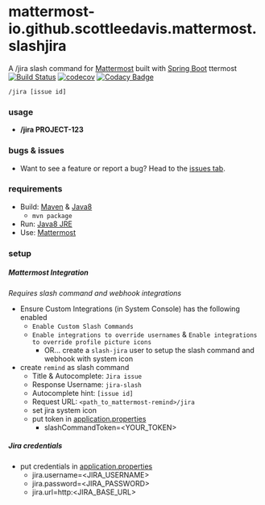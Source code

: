 # mattermost-io.github.scottleedavis.mattermost.slashjira
A /jira slash command for [Mattermost](https://mattermost.com/) built with [Spring Boot](https://spring.io/projects/spring-boot)
ttermost [![Build Status](https://travis-ci.org/scottleedavis/mattermost-slashjira.svg?branch=master)](https://travis-ci.org/scottleedavis/mattermost-slashjira) [![codecov](https://codecov.io/gh/scottleedavis/mattermost-slashjira/branch/master/graph/badge.svg)](https://codecov.io/gh/scottleedavis/mattermost-slashjira)
 [![Codacy Badge](https://api.codacy.com/project/badge/Grade/ddb524b9874144a6ae0029b3ec56bdf4)](https://www.codacy.com/app/scottleedavis/mattermost-slashjira?utm_source=github.com&amp;utm_medium=referral&amp;utm_content=scottleedavis/mattermost-slashjira&amp;utm_campaign=Badge_Grade)

`/jira [issue id]`

### usage

* **/jira PROJECT-123**

### bugs & issues

* Want to see a feature or report a bug?  Head to the [issues tab](https://github.com/scottleedavis/mattermost-io.github.scottleedavis.mattermost.slashjira/issues).

### requirements
* Build: [Maven](https://maven.apache.org/download.cgi) & [Java8](http://openjdk.java.net/install/)
    * `mvn package`
* Run: [Java8 JRE](http://openjdk.java.net/install/)
* Use: [Mattermost](https://mattermost.com/) 

### setup
##### Mattermost Integration
_Requires slash command and webhook integrations_
* Ensure Custom Integrations (in System Console) has the following enabled
  * `Enable Custom Slash Commands`
  * `Enable integrations to override usernames` & `Enable integrations to override profile picture icons`
    * OR... create a `slash-jira` user to setup the slash command and webhook with system icon
* create `remind` as slash command
  * Title & Autocomplete: `Jira issue`
  * Response Username: `jira-slash`
  * Autocomplete hint: `[issue id]`
  * Request URL: `<path_to_mattermost-remind>/jira`
  * set jira system icon
  * put token in [application.properties](application/src/main/resources/application.properties) 
    * slashCommandToken=<YOUR_TOKEN>
##### Jira credentials
* put credentials in [application.properties](application/src/main/resources/application.properties) 
  * jira.username=<JIRA_USERNAME>
  * jira.password=<JIRA_PASSWORD>
  * jira.url=http:<JIRA_BASE_URL>
